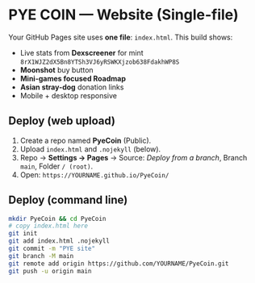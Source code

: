 # PYE COIN — Website (Single-file)

Your GitHub Pages site uses **one file**: `index.html`. This build shows:
- Live stats from **Dexscreener** for mint `8rX1WJZ2dX5Bn8YTSh3VJ6yRSWKXjzob638FdakhWP8S`
- **Moonshot** buy button
- **Mini-games focused Roadmap**
- **Asian stray-dog** donation links
- Mobile + desktop responsive

## Deploy (web upload)
1) Create a repo named **PyeCoin** (Public).
2) Upload `index.html` and `.nojekyll` (below).
3) Repo → **Settings → Pages** → Source: *Deploy from a branch*, Branch `main`, Folder `/ (root)`.
4) Open: `https://YOURNAME.github.io/PyeCoin/`

## Deploy (command line)
```bash
mkdir PyeCoin && cd PyeCoin
# copy index.html here
git init
git add index.html .nojekyll
git commit -m "PYE site"
git branch -M main
git remote add origin https://github.com/YOURNAME/PyeCoin.git
git push -u origin main
```
